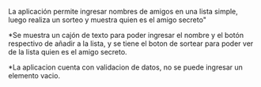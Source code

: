 La aplicación permite ingresar nombres de amigos en una lista simple, luego realiza un sorteo y muestra quien es el amigo secreto"

*Se muestra un cajón de texto para poder ingresar el nombre y el botón respectivo de añadir a la lista, y se tiene el boton de sortear para poder ver de la lista quien es el amigo secreto.

*La aplicacion cuenta con validacion de datos, no se puede ingresar un elemento vacio.
